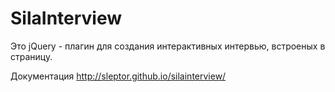 # SilaInterview

Это jQuery - плагин для создания интерактивных интервью, встроеных в страницу.

Документация http://sleptor.github.io/silainterview/